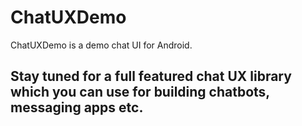 # ChatUXDemo


ChatUXDemo is a demo chat UI for Android.

## Stay tuned for a full featured chat UX library which you can use for building chatbots, messaging apps etc.

